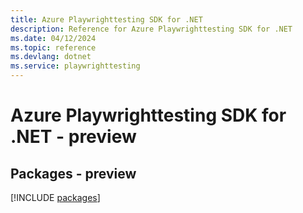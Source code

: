 ```yaml
---
title: Azure Playwrighttesting SDK for .NET
description: Reference for Azure Playwrighttesting SDK for .NET
ms.date: 04/12/2024
ms.topic: reference
ms.devlang: dotnet
ms.service: playwrighttesting
---
```

# Azure Playwrighttesting SDK for .NET - preview
## Packages - preview
[!INCLUDE [packages](playwrighttesting-index.md)]